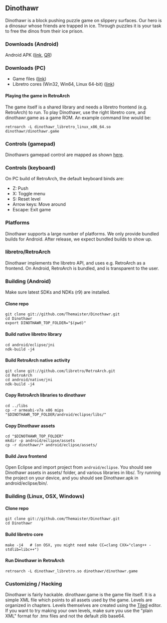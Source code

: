 ## Dinothawr
Dinothawr is a block pushing puzzle game on slippery surfaces.
Our hero is a dinosaur whose friends are trapped in ice.
Through puzzles it is your task to free the dinos from their ice prison.

### Downloads (Android)
Android APK ([link](http://themaister.net/dinothawr/Dinothawr.apk), [QR](http://themaister.net/dinothawr/qr.png))

### Downloads (PC)

   - Game files ([link](http://themaister.net/dinothawr/dinothawr-data.zip))
   - Libretro cores (Win32, Win64, Linux 64-bit) ([link](http://themaister.net/dinothawr/libretro-cores.zip))

#### Playing the game in RetroArch
The game itself is a shared library and needs a libretro frontend (e.g. RetroArch) to run.
To play Dinothawr, use the right libretro core, and dinothawr.game as a game ROM.
An example command line would be:

    retroarch -L dinothawr_libretro_linux_x86_64.so dinothawr/dinothawr.game

### Controls (gamepad)
Dinothawrs gamepad control are mapped as shown [here](http://themaister.net/dinothawr/shield.png).

### Controls (keyboard)
On PC build of RetroArch, the default keyboard binds are:

   - Z: Push
   - X: Toggle menu
   - S: Reset level
   - Arrow keys: Move around
   - Escape: Exit game

### Platforms

Dinothawr supports a large number of platforms. We only provide bundled builds for Android.
After release, we expect bundled builds to show up.

### libretro/RetroArch
Dinothawr implements the libretro API, and uses e.g. RetroArch as a frontend. On Android, RetroArch is bundled, and is transparent to the user.

### Building (Android)
Make sure latest SDKs and NDKs (r9) are installed.

#### Clone repo
    git clone git://github.com/Themaister/Dinothawr.git
    cd Dinothawr
    export DINOTHAWR_TOP_FOLDER="$(pwd)"

#### Build native libretro library
    cd android/eclipse/jni
    ndk-build -j4

#### Build RetroArch native activity
    git clone git://github.com/libretro/RetroArch.git
    cd RetroArch
    cd android/native/jni
    ndk-build -j4

#### Copy RetroArch libraries to dinothawr
    cd ../libs
    cp -r armeabi-v7a x86 mips "$DINOTHAWR_TOP_FOLDER/android/eclipse/libs/"

#### Copy Dinothawr assets
    cd "$DINOTHAWR_TOP_FOLDER"
    mkdir -p android/eclipse/assets
    cp -r dinothawr/* android/eclipse/assets/

#### Build Java frontend
Open Eclipse and import project from `android/eclipse`. You should see Dinothawr assets in assets/ folder, and various libraries in libs/.
Try running the project on your device, and you should see Dinothawr.apk in android/eclipse/bin/.

### Building (Linux, OSX, Windows)

#### Clone repo
    git clone git://github.com/Themaister/Dinothawr.git
    cd Dinothawr

#### Build libretro core
    make -j4   # (on OSX, you might need make CC=clang CXX="clang++ -stdlib=libc++")

#### Run Dinothawr in RetroArch
    retroarch -L dinothawr_libretro.so dinothawr/dinothawr.game

### Customizing / Hacking 
Dinothawr is fairly hackable. dinothawr.game is the game file itself. It is a simple XML file which points to all assets used by the game.
Levels are organized in chapters. Levels themselves are created using the [Tiled](http://www.mapeditor.org/) editor.
If you want to try making your own levels, make sure you use the "plain XML" format for .tmx files and not the default zlib base64.

